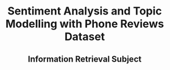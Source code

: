 <div id="header" align="center">
  <h1><strong>Sentiment Analysis and Topic Modelling with Phone Reviews Dataset</strong></h1>
  <h2>Information Retrieval Subject</h2>
</div>

